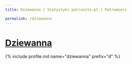 ```yaml
---
title: Dziewanna | Statystyki patronite.pl | Patromierz

permalink: /dziewanna
---
```


# [Dziewanna](https://patronite.pl/dziewanna)

{% include profile.md name="dziewanna" prefix="d" %}
